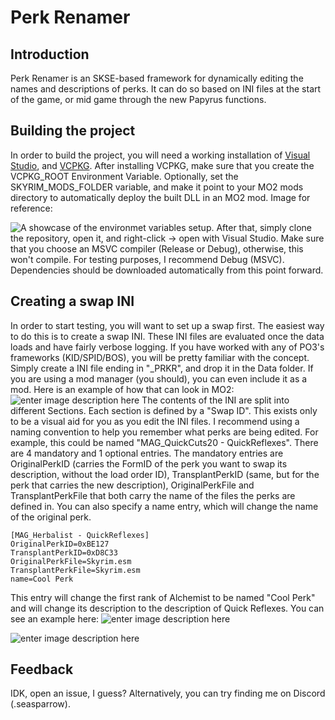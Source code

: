 # Perk Renamer
## Introduction
Perk Renamer is an SKSE-based framework for dynamically editing the names and descriptions of perks. It can do so based on INI files at the start of the game, or mid game through the new Papyrus functions. 
## Building the project
In order to build the project, you will need a working installation of [Visual Studio](https://visualstudio.microsoft.com/), and [VCPKG](https://github.com/microsoft/vcpkg). After installing VCPKG, make sure that you create the VCPKG_ROOT Environment Variable. Optionally, set the SKYRIM_MODS_FOLDER variable, and make it point to your MO2 mods directory to automatically deploy the built DLL in an MO2 mod. Image for reference:

![A showcase of the environmet variables setup.](https://cdn.discordapp.com/attachments/625292279468523522/1144881752364564560/Variables.jpg)
After that, simply clone the repository, open it, and right-click -> open with Visual Studio. Make sure that you choose an MSVC compiler (Release or Debug), otherwise, this won't compile. For testing purposes, I recommend Debug (MSVC). Dependencies should be downloaded automatically from this point forward.
## Creating a swap INI
In order to start testing, you will want to set up a swap first. The easiest way to do this is to create a swap INI. These INI files are evaluated once the data loads and have fairly verbose logging. If you have worked with any of PO3's frameworks (KID/SPID/BOS), you will be pretty familiar with the concept. Simply create a INI file ending in "_PRKR", and drop it in the Data folder. If you are using a mod manager (you should), you can even include it as a mod. Here is an example of how that can look in MO2:
![enter image description here](https://cdn.discordapp.com/attachments/625292279468523522/1144884246436126760/Screenshot_2.png)
The contents of the INI are split into different Sections. Each section is defined by a "Swap ID". This exists only to be a visual aid for you as you edit the INI files. I recommend using a naming convention to help you remember what perks are being edited. For example, this could be named "MAG_QuickCuts20 - QuickReflexes". There are 4 mandatory and 1 optional entries. The mandatory entries are OriginalPerkID (carries the FormID of the perk you want to swap its description, without the load order ID), TransplantPerkID (same, but for the perk that carries the new description), OriginalPerkFile and TransplantPerkFile that both carry the name of the files the perks are defined in. You can also specify a name entry, which will change the name of the original perk.

    [MAG_Herbalist - QuickReflexes]
    OriginalPerkID=0xBE127
    TransplantPerkID=0xD8C33
    OriginalPerkFile=Skyrim.esm
    TransplantPerkFile=Skyrim.esm
    name=Cool Perk

This entry will change the first rank of Alchemist to be named "Cool Perk" and will change its description to the description of Quick Reflexes. You can see an example here:
![enter image description here](https://cdn.discordapp.com/attachments/625292279468523522/1145129413244092466/example.jpg)

![enter image description here](https://cdn.discordapp.com/attachments/625292279468523522/1144888650740543510/adamantSwapExample.jpg)
## Feedback
IDK, open an issue, I guess? Alternatively, you can try finding me on Discord (.seasparrow).
